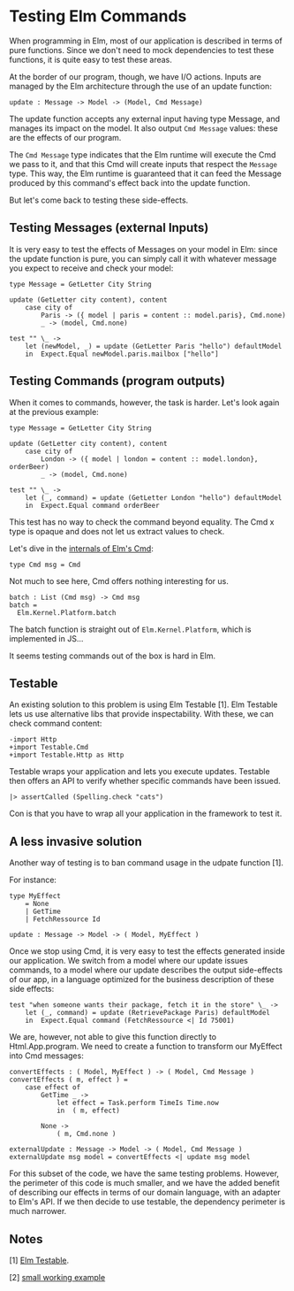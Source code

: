Testing Elm Commands
====================

When programming in Elm, most of our application is described in terms of pure
functions. Since we don't need to mock dependencies to test these functions, it
is quite easy to test these areas. 

At the border of our program, though, we have I/O actions. Inputs are managed by
the Elm architecture through the use of an update function: 

```
update : Message -> Model -> (Model, Cmd Message)
```

The update function accepts any external input having type Message, and manages
its impact on the model. It also output `Cmd Message` values: these are the
effects of our program. 

The `Cmd Message` type indicates that the Elm runtime will execute the Cmd we
pass to it, and that this Cmd will create inputs that respect the `Message`
type. This way, the Elm runtime is guaranteed that it can feed the Message
produced by this command's effect back into the update function.

But let's come back to testing these side-effects.

## Testing Messages (external Inputs)

It is very easy to test the effects of Messages on your model in Elm: since the
update function is pure, you can simply call it with whatever message you expect
to receive and check your model:

```
type Message = GetLetter City String 

update (GetLetter city content), content
    case city of
        Paris -> ({ model | paris = content :: model.paris}, Cmd.none)
        _ -> (model, Cmd.none)

test "" \_ ->
    let (newModel, _) = update (GetLetter Paris "hello") defaultModel
    in  Expect.Equal newModel.paris.mailbox ["hello"]
```

## Testing Commands (program outputs)

When it comes to commands, however, the task is harder. Let's look again at the
previous example:

```
type Message = GetLetter City String 

update (GetLetter city content), content
    case city of
        London -> ({ model | london = content :: model.london}, orderBeer)
        _ -> (model, Cmd.none)

test "" \_ ->
    let (_, command) = update (GetLetter London "hello") defaultModel
    in  Expect.Equal command orderBeer
```

This test has no way to check the command beyond equality. The Cmd x type is
opaque and does not let us extract values to check.

Let's dive in the [internals of Elm's Cmd](https://github.com/elm-lang/core/blob/master/src/Platform/Cmd.elm): 

```
type Cmd msg = Cmd
```

Not much to see here, Cmd offers nothing interesting for us. 

```
batch : List (Cmd msg) -> Cmd msg
batch =
  Elm.Kernel.Platform.batch
```

The batch function is straight out of `Elm.Kernel.Platform`, which is
implemented in JS...

It seems testing commands out of the box is hard in Elm.

## Testable

An existing solution to this problem is using Elm Testable [1].
Elm Testable lets us use alternative libs that provide inspectability. With
these, we can check command content: 

```
-import Http
+import Testable.Cmd
+import Testable.Http as Http
```

Testable wraps your application and lets you execute updates. Testable then
offers an API to verify whether specific commands have been issued.

```
|> assertCalled (Spelling.check "cats")
```

Con is that you have to wrap all your application in the framework to test it.

## A less invasive solution

Another way of testing is to ban command usage in the udpate function [1]. 

For instance: 

```
type MyEffect
    = None
    | GetTime
    | FetchRessource Id

update : Message -> Model -> ( Model, MyEffect )
```

Once we stop using Cmd, it is very easy to test the effects generated inside our
application. We switch from a model where our update issues commands, to a model
where our update describes the output side-effects of our app, in a language
optimized for the business description of these side effects: 

```
test "when someone wants their package, fetch it in the store" \_ ->
    let (_, command) = update (RetrievePackage Paris) defaultModel
    in  Expect.Equal command (FetchRessource <| Id 75001)
```

We are, however, not able to give this function directly to Html.App.program. We
need to create a function to transform our MyEffect into Cmd messages:

```
convertEffects : ( Model, MyEffect ) -> ( Model, Cmd Message )
convertEffects ( m, effect ) =
    case effect of
        GetTime _ ->
            let effect = Task.perform TimeIs Time.now
            in  ( m, effect)

        None ->
            ( m, Cmd.none )

externalUpdate : Message -> Model -> ( Model, Cmd Message )
externalUpdate msg model = convertEffects <| update msg model
```

For this subset of the code, we have the same testing problems. However, the
perimeter of this code is much smaller, and we have the added benefit of
describing our effects in terms of our domain language, with an adapter to Elm's
API. If we then decide to use testable, the dependency perimeter is much narrower.

## Notes

[1] [Elm Testable](http://package.elm-lang.org/packages/rogeriochaves/elm-testable/4.1.1).

[2] [small working example](https://github.com/dojo-developpement-paris/dojo-developpement-paris.github.io/blob/2018-02-23/tests/Spec.elm#L66)

